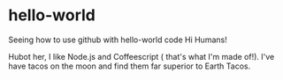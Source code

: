 # hello-world
Seeing how to use github with hello-world code
Hi Humans!

Hubot her, I like Node.js and Coffeescript ( that's what I'm made of!).
I've have tacos on the moon and find them far superior to Earth Tacos.
